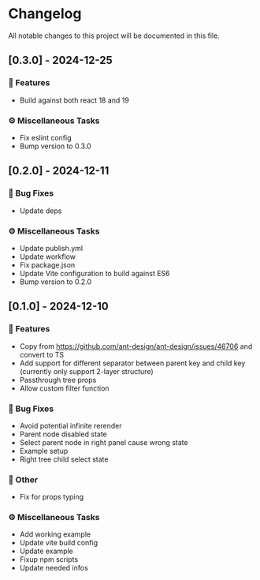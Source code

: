 # Changelog

All notable changes to this project will be documented in this file.

## [0.3.0] - 2024-12-25

### 🚀 Features

- Build against both react 18 and 19

### ⚙️ Miscellaneous Tasks

- Fix eslint config
- Bump version to 0.3.0

## [0.2.0] - 2024-12-11

### 🐛 Bug Fixes

- Update deps

### ⚙️ Miscellaneous Tasks

- Update publish.yml
- Update workflow
- Fix package.json
- Update Vite configuration to build against ES6
- Bump version to 0.2.0

## [0.1.0] - 2024-12-10

### 🚀 Features

- Copy from https://github.com/ant-design/ant-design/issues/46706 and convert to TS
- Add support for different separator between parent key and child key (currently only support 2-layer structure)
- Passthrough tree props
- Allow custom filter function

### 🐛 Bug Fixes

- Avoid potential infinite rerender
- Parent node disabled state
- Select parent node in right panel cause wrong state
- Example setup
- Right tree child select state

### 💼 Other

- Fix for props typing

### ⚙️ Miscellaneous Tasks

- Add working example
- Update vite build config
- Update example
- Fixup npm scripts
- Update needed infos

<!-- generated by git-cliff -->
